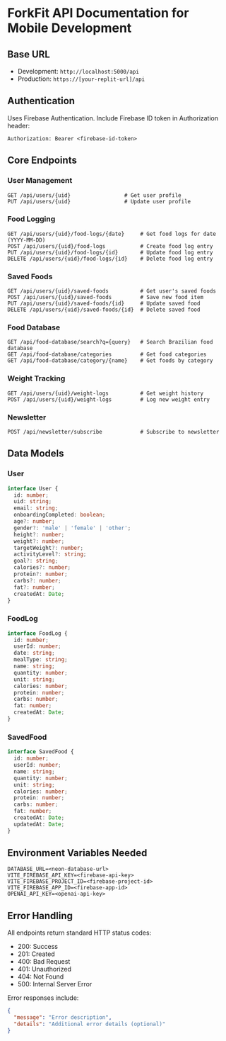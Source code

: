 # ForkFit API Documentation for Mobile Development

## Base URL
- Development: `http://localhost:5000/api`
- Production: `https://[your-replit-url]/api`

## Authentication
Uses Firebase Authentication. Include Firebase ID token in Authorization header:
```
Authorization: Bearer <firebase-id-token>
```

## Core Endpoints

### User Management
```
GET /api/users/{uid}                 # Get user profile
PUT /api/users/{uid}                 # Update user profile
```

### Food Logging
```
GET /api/users/{uid}/food-logs/{date}     # Get food logs for date (YYYY-MM-DD)
POST /api/users/{uid}/food-logs           # Create food log entry
PUT /api/users/{uid}/food-logs/{id}       # Update food log entry
DELETE /api/users/{uid}/food-logs/{id}    # Delete food log entry
```

### Saved Foods
```
GET /api/users/{uid}/saved-foods          # Get user's saved foods
POST /api/users/{uid}/saved-foods         # Save new food item
PUT /api/users/{uid}/saved-foods/{id}     # Update saved food
DELETE /api/users/{uid}/saved-foods/{id}  # Delete saved food
```

### Food Database
```
GET /api/food-database/search?q={query}   # Search Brazilian food database
GET /api/food-database/categories         # Get food categories
GET /api/food-database/category/{name}    # Get foods by category
```

### Weight Tracking
```
GET /api/users/{uid}/weight-logs          # Get weight history
POST /api/users/{uid}/weight-logs         # Log new weight entry
```

### Newsletter
```
POST /api/newsletter/subscribe            # Subscribe to newsletter
```

## Data Models

### User
```typescript
interface User {
  id: number;
  uid: string;
  email: string;
  onboardingCompleted: boolean;
  age?: number;
  gender?: 'male' | 'female' | 'other';
  height?: number;
  weight?: number;
  targetWeight?: number;
  activityLevel?: string;
  goal?: string;
  calories?: number;
  protein?: number;
  carbs?: number;
  fat?: number;
  createdAt: Date;
}
```

### FoodLog
```typescript
interface FoodLog {
  id: number;
  userId: number;
  date: string;
  mealType: string;
  name: string;
  quantity: number;
  unit: string;
  calories: number;
  protein: number;
  carbs: number;
  fat: number;
  createdAt: Date;
}
```

### SavedFood
```typescript
interface SavedFood {
  id: number;
  userId: number;
  name: string;
  quantity: number;
  unit: string;
  calories: number;
  protein: number;
  carbs: number;
  fat: number;
  createdAt: Date;
  updatedAt: Date;
}
```

## Environment Variables Needed
```
DATABASE_URL=<neon-database-url>
VITE_FIREBASE_API_KEY=<firebase-api-key>
VITE_FIREBASE_PROJECT_ID=<firebase-project-id>
VITE_FIREBASE_APP_ID=<firebase-app-id>
OPENAI_API_KEY=<openai-api-key>
```

## Error Handling
All endpoints return standard HTTP status codes:
- 200: Success
- 201: Created
- 400: Bad Request
- 401: Unauthorized
- 404: Not Found
- 500: Internal Server Error

Error responses include:
```json
{
  "message": "Error description",
  "details": "Additional error details (optional)"
}
```